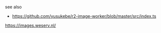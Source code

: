 see also

* https://github.com/yusukebe/r2-image-worker/blob/master/src/index.ts

https://images.weserv.nl/
